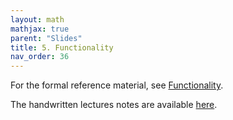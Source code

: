 ```yaml
---
layout: math
mathjax: true
parent: "Slides"
title: 5. Functionality
nav_order: 36
---
```


For the formal reference material, see [Functionality](../semantics/functionality.md).

The handwritten lectures notes are available [here](../assets/semantics/functionality.pdf).